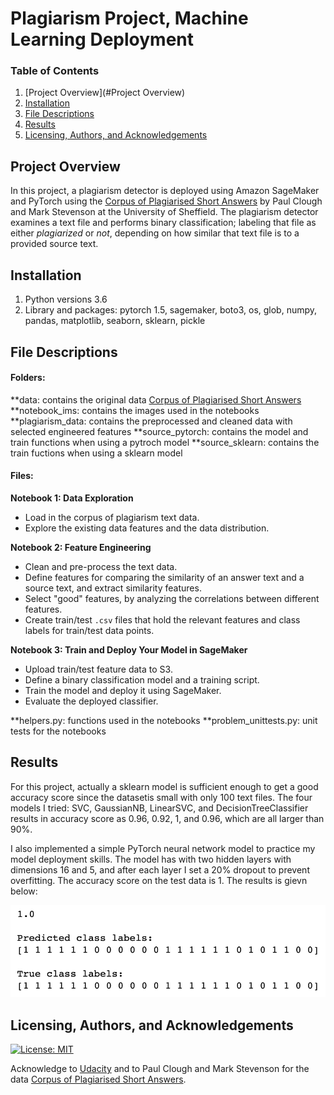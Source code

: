# Plagiarism Project, Machine Learning Deployment

### Table of Contents

1. [Project Overview](#Project Overview)
2. [Installation](#installation)
3. [File Descriptions](#files)
4. [Results](#results)
5. [Licensing, Authors, and Acknowledgements](#licensing)

## Project Overview <a name="Project Overview"></a>

In this project, a plagiarism detector is deployed using Amazon SageMaker and PyTorch using the [Corpus of Plagiarised Short Answers](https://ir.shef.ac.uk/cloughie/resources/plagiarism_corpus.html) by Paul Clough and Mark Stevenson at the University of Sheffield. The plagiarism detector examines a text file and performs binary classification; labeling that file as either *plagiarized* or *not*, depending on how similar that text file is to a provided source text.

## Installation <a name="installation"></a>

1. Python versions 3.6
2. Library and packages: pytorch 1.5, sagemaker, boto3, os, glob, numpy, pandas, matplotlib, seaborn, sklearn, pickle

## File Descriptions <a name="files"></a>

#### Folders: 
**data: contains the original data [Corpus of Plagiarised Short Answers](https://ir.shef.ac.uk/cloughie/resources/plagiarism_corpus.html)
**notebook_ims: contains the images used in the notebooks
**plagiarism_data: contains the preprocessed and cleaned data with selected engineered features
**source_pytorch: contains the model and train functions when using a pytroch model
**source_sklearn: contains the train fuctions when using a sklearn model
#### Files:
**Notebook 1: Data Exploration**
* Load in the corpus of plagiarism text data.
* Explore the existing data features and the data distribution.

**Notebook 2: Feature Engineering**

* Clean and pre-process the text data.
* Define features for comparing the similarity of an answer text and a source text, and extract similarity features.
* Select "good" features, by analyzing the correlations between different features.
* Create train/test `.csv` files that hold the relevant features and class labels for train/test data points.

**Notebook 3: Train and Deploy Your Model in SageMaker**

* Upload train/test feature data to S3.
* Define a binary classification model and a training script.
* Train the model and deploy it using SageMaker.
* Evaluate the deployed classifier.

**helpers.py: functions used in the notebooks
**problem_unittests.py: unit tests for the notebooks

## Results<a name="results"></a>

For this project, actually a sklearn model is sufficient enough to get a good accuracy score since the datasetis small with only 100 text files. The four models I tried: SVC, GaussianNB, LinearSVC, and DecisionTreeClassifier results in accuracy score as 0.96, 0.92, 1, and 0.96, which are all larger than 90%.

I also implemented a simple PyTorch neural network model to practice my model deployment skills. The model has with two hidden layers with dimensions 16 and 5, and after each layer I set a 20% dropout to prevent overfitting. The accuracy score on the test data is 1. The results is gievn below:

<img src="notebook_ims/pytorch_nn_result.png">

## Licensing, Authors, and Acknowledgements<a name="licensing"></a>

[![License: MIT](https://img.shields.io/badge/License-MIT-yellow.svg)](https://opensource.org/licenses/MIT)

Acknowledge to [Udacity](https://www.udacity.com/) and to Paul Clough and Mark Stevenson for the data [Corpus of Plagiarised Short Answers](https://ir.shef.ac.uk/cloughie/resources/plagiarism_corpus.html).  




